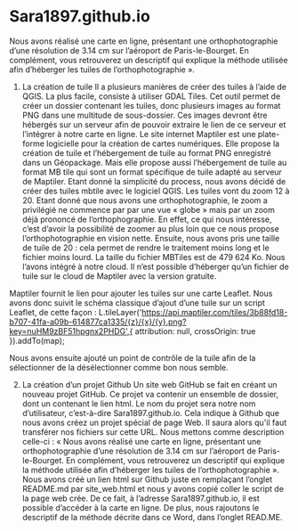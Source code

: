 # Sara1897.github.io
Nous avons réalisé une carte en ligne, présentant une orthophotographie d’une résolution de 3.14 cm sur l’aéroport de Paris-le-Bourget. En complément, vous retrouverez un descriptif qui explique la méthode utilisée afin d’héberger les tuiles de l’orthophotographie ». 

1) La création de tuile 
Il a plusieurs manières de créer des tuiles à l’aide de QGIS. La plus facile, consiste à utiliser GDAL Tiles. Cet outil permet de créer un dossier contenant les tuiles, donc plusieurs images au format PNG dans une multitude de sous-dossier. Ces images devront être hébergés sur un serveur afin de pouvoir extraire le lien de ce serveur et l’intégrer à notre carte en ligne.
Le site internet Maptiler est une plate-forme logicielle pour la création de cartes numériques. Elle propose la création de tuile et l’hébergement de tuile au format PNG enregistré dans un Géopackage. Mais elle propose aussi l’hébergement de tuile au format MB tile qui sont un format spécifique de tuile adapté au serveur de Maptiler. Etant donné la simplicité du process, nous avons décidé de créer des tuiles mbtile avec le logiciel QGIS. 
Les tuiles vont du zoom 12 à 20. Etant donné que nous avons une orthophotographie, le zoom a privilégié ne commence par par une vue « globe » mais par un zoom déjà prononcé de l’orthophographie. En effet, ce qui nous intéresse, c’est d’avoir la possibilité de zoomer au plus loin que ce nous propose l’orthophotographie en vision nette. Ensuite, nous avons pris une taille de tuile de 20 : cela permet de rendre le traitement moins long et le fichier moins lourd. 
La taille du fichier MBTiles est de 479 624 Ko. Nous l’avons intégré à notre cloud. Il n’est possible d’héberger qu’un fichier de tuile sur le cloud de Maptiler avec la version gratuite.
 

Maptiler fournit le lien pour ajouter les tuiles sur une carte Leaflet. Nous avons donc suivit le schéma classique d’ajout d’une tuile sur un script Leaflet, de cette façon : L.tileLayer('https://api.maptiler.com/tiles/3b88fd18-b707-41fa-a09b-614877ca1335/{z}/{x}/{y}.png?key=nuHM9zBF51hpgnx2PHDG',{
        attribution: null,
        crossOrigin: true
      }).addTo(map);

Nous avons ensuite ajouté un point de contrôle de la tuile afin de la sélectionner de la désélectionner comme bon nous semble. 

2) La création d’un projet Github
Un site web GitHub se fait en créant un nouveau projet GitHub. Ce projet va contenir un ensemble de dossier, dont un contenant le lien html. 
Le nom du projet sera notre nom d’utilisateur, c’est-à-dire Sara1897.github.io. Cela indique à Github que nous avons créez un projet spécial de page Web. Il saura alors qu'il faut transférer nos fichiers sur cette URL. 
Nous mettons comme description celle-ci : 
« Nous avons réalisé une carte en ligne, présentant une orthophotographie d’une résolution de 3.14 cm sur l’aéroport de Paris-le-Bourget. En complément, vous retrouverez un descriptif qui explique la méthode utilisée afin d’héberger les tuiles de l’orthophotographie ». 
Nous avons créé un lien html sur Github juste en remplaçant l’onglet README.md par site_web.html et nous y avons copié coller le script de la page web crée. 
De ce fait, à l’adresse Sara1897.github.io, il est possible d’accéder à la carte en ligne. 
De plus, nous rajoutons le descriptif de la méthode décrite dans ce Word, dans l’onglet READ.ME.

